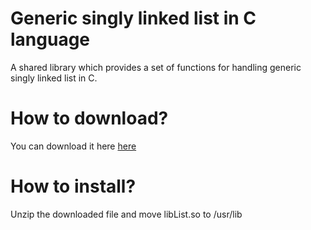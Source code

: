 # Generic singly linked list in C language
A shared library which provides a set of functions for handling generic singly linked list in C.

<h1> How to download? </h1>
You can download it here  <a href="https://github.com/user-attachments/files/19392877/libList.zip">here</a>

<h1> How to install? </h1>
Unzip the downloaded file and move libList.so to /usr/lib
